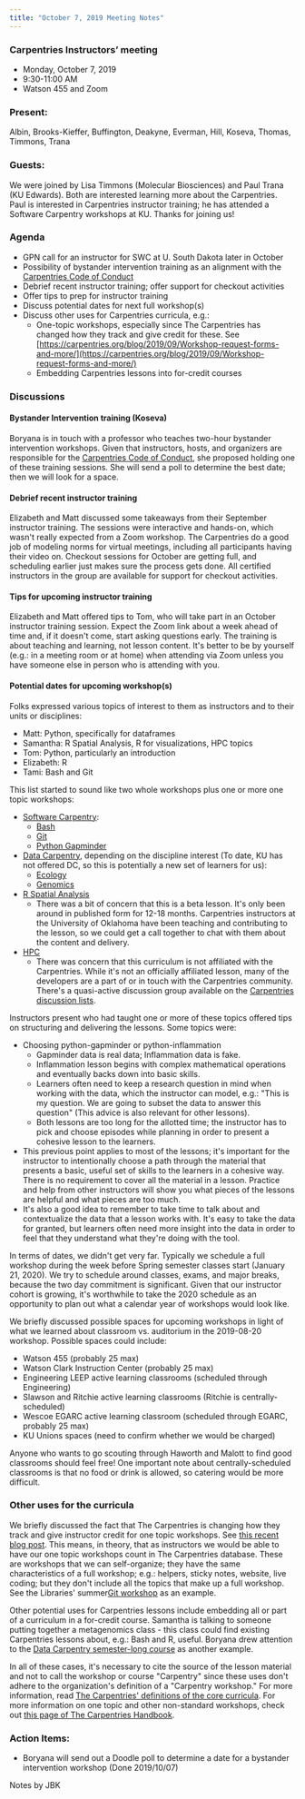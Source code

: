 ```yaml
---
title: "October 7, 2019 Meeting Notes"
---
```

### Carpentries Instructors’ meeting
- Monday, October 7, 2019
- 9:30-11:00 AM
- Watson 455 and Zoom

### Present:
Albin, Brooks-Kieffer, Buffington, Deakyne, Everman, Hill, Koseva, Thomas, Timmons, Trana

### Guests:
We were joined by Lisa Timmons (Molecular Biosciences) and Paul Trana (KU Edwards). Both are interested learning more about the Carpentries. Paul is interested in Carpentries instructor training; he has attended a Software Carpentry workshops at KU. Thanks for joining us!

### Agenda
- GPN call for an instructor for SWC at U. South Dakota later in October
- Possibility of bystander intervention training as an alignment with the [Carpentries Code of Conduct](https://docs.carpentries.org/topic_folders/policies/code-of-conduct.html)
- Debrief recent instructor training; offer support for checkout activities
- Offer tips to prep for instructor training
- Discuss potential dates for next full workshop(s)
- Discuss other uses for Carpentries curricula, e.g.:
  - One-topic workshops, especially since The Carpentries has changed how they track and give credit for these. See [https://carpentries.org/blog/2019/09/Workshop-request-forms-and-more/](https://carpentries.org/blog/2019/09/Workshop-request-forms-and-more/)
  - Embedding Carpentries lessons into for-credit courses

### Discussions
#### Bystander Intervention training (Koseva)
Boryana is in touch with a professor who teaches two-hour bystander intervention workshops. Given that instructors, hosts, and organizers are responsible for the [Carpentries Code of Conduct](https://docs.carpentries.org/topic_folders/policies/code-of-conduct.html), she proposed holding one of these training sessions. She will send a poll to determine the best date; then we will look for a space.

#### Debrief recent instructor training
Elizabeth and Matt discussed some takeaways from their September instructor training. The sessions were interactive and hands-on, which wasn't really expected from a Zoom workshop. The Carpentries do a good job of modeling norms for virtual meetings, including all participants having their video on. Checkout sessions for October are getting full, and scheduling earlier just makes sure the process gets done. All certified instructors in the group are available for support for checkout activities.

#### Tips for upcoming instructor training
Elizabeth and Matt offered tips to Tom, who will take part in an October instructor training session. Expect the Zoom link about a week ahead of time and, if it doesn't come, start asking questions early. The training is about teaching and learning, not lesson content. It's better to be by yourself (e.g.: in a meeting room or at home) when attending via Zoom unless you have someone else in person who is attending with you.

#### Potential dates for upcoming workshop(s)
Folks expressed various topics of interest to them as instructors and to their units or disciplines:
- Matt: Python, specifically for dataframes
- Samantha: R Spatial Analysis, R for visualizations, HPC topics
- Tom: Python, particularly an introduction
- Elizabeth: R
- Tami: Bash and Git

This list started to sound like two whole workshops plus one or more one topic workshops:
- [Software Carpentry](https://software-carpentry.org/lessons/):
  - [Bash](http://swcarpentry.github.io/shell-novice)
  - [Git](http://swcarpentry.github.io/git-novice)
  - [Python Gapminder](http://swcarpentry.github.io/python-novice-gapminder)
- [Data Carpentry](https://datacarpentry.org/lessons/), depending on the discipline interest (To date, KU has not offered DC, so this is potentially a new set of learners for us):
  - [Ecology](https://datacarpentry.org/lessons/#ecology-workshop)
  - [Genomics](https://datacarpentry.org/lessons/#genomics-workshop)
- [R Spatial Analysis](https://datacarpentry.org/lessons/#geospatial-curriculum)
  - There was a bit of concern that this is a beta lesson. It's only been around in published form for 12-18 months. Carpentries instructors at the University of Oklahoma have been teaching and contributing to the lesson, so we could get a call together to chat with them about the content and delivery.
- [HPC](https://hpc-carpentry.github.io/)
  - There was concern that this curriculum is not affiliated with the Carpentries. While it's not an officially affiliated lesson, many of the developers are a part of or in touch with the Carpentries community. There's a quasi-active discussion group available on the [Carpentries discussion lists](https://carpentries.topicbox.com/groups/discuss-hpc).

Instructors present who had taught one or more of these topics offered tips on structuring and delivering the lessons. Some topics were:
- Choosing python-gapminder or python-inflammation
  - Gapminder data is real data; Inflammation data is fake.
  - Inflammation lesson begins with complex mathematical operations and eventually backs down into basic skills.
  - Learners often need to keep a research question in mind when working with the data, which the instructor can model, e.g.: "This is my question. We are going to subset the data to answer this question" (This advice is also relevant for other lessons).
  - Both lessons are too long for the allotted time; the instructor has to pick and choose episodes while planning in order to present a cohesive lesson to the learners.
- This previous point applies to most of the lessons; it's important for the instructor to intentionally choose a path through the material that presents a basic, useful set of skills to the learners in a cohesive way. There is no requirement to cover all the material in a lesson. Practice and help from other instructors will show you what pieces of the lessons are helpful and what pieces are too much.
- It's also a good idea to remember to take time to talk about and contextualize the data that a lesson works with. It's easy to take the data for granted, but learners often need more insight into the data in order to feel that they understand what they're doing with the tool.

In terms of dates, we didn't get very far. Typically we schedule a full workshop during the week before Spring semester classes start (January 21, 2020). We try to schedule around classes, exams, and major breaks, because the two day commitment is significant. Given that our instructor cohort is growing, it's worthwhile to take the 2020 schedule as an opportunity to plan out what a calendar year of workshops would look like.

We briefly discussed possible spaces for upcoming workshops in light of what we learned about classroom vs. auditorium in the 2019-08-20 workshop. Possible spaces could include:
- Watson 455 (probably 25 max)
- Watson Clark Instruction Center (probably 25 max)
- Engineering LEEP active learning classrooms (scheduled through Engineering)
- Slawson and Ritchie active learning classrooms (Ritchie is centrally-scheduled)
- Wescoe EGARC active learning classroom (scheduled through EGARC, probably 25 max)
- KU Unions spaces (need to confirm whether we would be charged)

Anyone who wants to go scouting through Haworth and Malott to find good classrooms should feel free! One important note about centrally-scheduled classrooms is that no food or drink is allowed, so catering would be more difficult.

### Other uses for the curricula
We briefly discussed the fact that The Carpentries is changing how they track and give instructor credit for one topic workshops. See [this recent blog post](https://carpentries.org/blog/2019/09/Workshop-request-forms-and-more/). This means, in theory, that as instructors we would be able to have our one topic workshops count in The Carpentries database. These are workshops that we can self-organize; they have the same characteristics of a full workshop; e.g.: helpers, sticky notes, website, live coding; but they don't include all the topics that make up a full workshop. See the Libraries' summer[Git workshop](https://kulibraries.github.io/20190719-git-ku/) as an example.

Other potential uses for Carpentries lessons include embedding all or part of a curriculum in a for-credit course. Samantha is talking to someone putting together a metagenomics class - this class could find existing Carpentries lessons about, e.g.: Bash and R, useful. Boryana drew attention to the [Data Carpentry semester-long course](https://datacarpentry.org/lessons/#biology-semester-long-course) as another example.

In all of these cases, it's necessary to cite the source of the lesson material and not to call the workshop or course "Carpentry" since these uses don't adhere to the organization's definition of a "Carpentry workshop." For more information, read [The Carpentries' definitions of the core curricula](https://carpentries.org/workshops/#workshop-core). For more information on one topic and other non-standard workshops, check out [this page of The Carpentries Handbook](https://docs.carpentries.org/topic_folders/hosts_instructors/unofficial_workshops.html).


### Action Items:
- Boryana will send out a Doodle poll to determine a date for a bystander intervention workshop (Done 2019/10/07)


Notes by JBK

